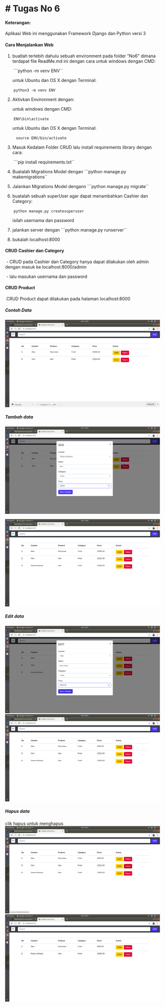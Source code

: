 # # Tugas No 6

#### Keterangan:

Aplikasi Web ini menggunakan Framework Django dan Python versi 3

#### Cara Menjalankan Web

1. buatlah terlebih dahulu sebuah environment pada folder "No6" dimana terdapat file ReadMe.md ini dengan cara
   untuk windows dengan CMD:

   ​	```python -m venv ENV``

   untuk Ubuntu dan OS X dengan Terminal:

   ​	```python3 -m venv ENV```

2. Aktivkan Environment dengan:

   untuk windows dengan CMD:

   ​	```ENV\bin\activate```

   untuk Ubuntu dan OS X dengan Terminal:

   ​	``` source ENV/bin/activate```

3. Masuk Kedalam Folder CRUD lalu install requirements library dengan cara:

   ​	```pip install requirements.txt``

4. Buatalah Migrations Model dengan ```python manage.py makemigrations``

5. Jalankan Migrations Model dengann ```python manage.py migrate``

6. buatalah sebuah superUser agar dapat menambahkan Cashier dan Category:

   ​	```python manage.py createsuperuser```

   isilah usernama dan password

7. jalankan server dengan ```python manage.py runserver``
8. bukalah localhost:8000

#### CRUD Cashier dan Category

​	- CRUD pada Cashier dan Category hanya dapat dilakukan oleh admin dengan masuk ke localhost:8000/admin

​	- lalu masukan usernama dan password

#### CRUD Product 

​	CRUD Product dapat dilakukan pada halaman localhost:8000

##### Contoh Data

![1](readMe.source/1.png)

##### Tambah data

![2](readMe.source/2.png)

![3](readMe.source/3.png)



##### Edit data
![4](readMe.source/4.png)
![5](readMe.source/5.png)

##### Hapus data
clik hapus untuk menghapus
![6](readMe.source/6.png)
![7](readMe.source/7.png)